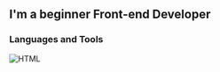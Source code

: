 ## I'm a beginner Front-end Developer

### Languages and Tools 
![HTML](https://img.shields.io/badge/-HTML-blue?style=for-the-badge&logo=JavaScript)